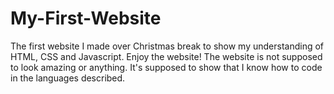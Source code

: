 # My-First-Website
The first website I made over Christmas break to show my understanding of HTML, CSS and Javascript. Enjoy the website! The website is not supposed to look amazing or anything. It's supposed to show that I know how to code in the languages described.
